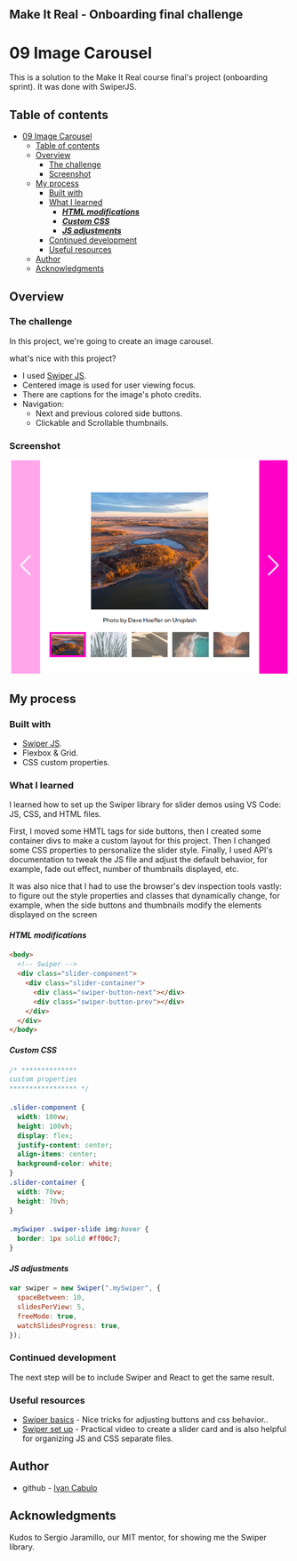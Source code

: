 ## Make It Real - Onboarding final challenge

# 09 Image Carousel

This is a solution to the Make It Real course final's project (onboarding sprint). It was done with SwiperJS.

## Table of contents

- [09 Image Carousel](#09-image-carousel)
  - [Table of contents](#table-of-contents)
  - [Overview](#overview)
    - [The challenge](#the-challenge)
    - [Screenshot](#screenshot)
  - [My process](#my-process)
    - [Built with](#built-with)
    - [What I learned](#what-i-learned)
      - [**_HTML modifications_**](#html-modifications)
      - [**_Custom CSS_**](#custom-css)
      - [**_JS adjustments_**](#js-adjustments)
    - [Continued development](#continued-development)
    - [Useful resources](#useful-resources)
  - [Author](#author)
  - [Acknowledgments](#acknowledgments)

## Overview

### The challenge

In this project, we're going to create an image carousel.

what's nice with this project?

- I used [Swiper JS](https://swiperjs.com/demos).
- Centered image is used for user viewing focus.
- There are captions for the image's photo credits.
- Navigation:
  - Next and previous colored side buttons.
  - Clickable and Scrollable thumbnails.

### Screenshot

![My first image slider with Swiper JS](./images/readme/final.png)

## My process

### Built with

- [Swiper JS](https://swiperjs.com/demos).
- Flexbox & Grid.
- CSS custom properties.

### What I learned

I learned how to set up the Swiper library for slider demos using VS Code: JS, CSS, and HTML files.

First, I moved some HMTL tags for side buttons, then I created some container divs to make a custom layout for this project. Then I changed some CSS properties to personalize the slider style. Finally, I used API's documentation to tweak the JS file and adjust the default behavior, for example, fade out effect, number of thumbnails displayed, etc.

It was also nice that I had to use the browser's dev inspection tools vastly: to figure out the style properties and classes that dynamically change, for example, when the side buttons and thumbnails modify the elements displayed on the screen

#### **_HTML modifications_**

```html
<body>
  <!-- Swiper -->
  <div class="slider-component">
    <div class="slider-container">
      <div class="swiper-button-next"></div>
      <div class="swiper-button-prev"></div>
    </div>
  </div>
</body>
```

#### **_Custom CSS_**

```css
/* **************
custom properties 
***************** */

.slider-component {
  width: 100vw;
  height: 100vh;
  display: flex;
  justify-content: center;
  align-items: center;
  background-color: white;
}
.slider-container {
  width: 70vw;
  height: 70vh;
}

.mySwiper .swiper-slide img:hover {
  border: 1px solid #ff00c7;
}
```

#### **_JS adjustments_**

```js
var swiper = new Swiper(".mySwiper", {
  spaceBetween: 10,
  slidesPerView: 5,
  freeMode: true,
  watchSlidesProgress: true,
});
```

### Continued development

The next step will be to include Swiper and React to get the same result.

### Useful resources

- [Swiper basics](https://youtu.be/bMy-mnqBtPk) - Nice tricks for adjusting buttons and css behavior..
- [Swiper set up](https://youtu.be/tOUlVIMqhcc) - Practical video to create a slider card and is also helpful for organizing JS and CSS separate files.

## Author

- github - [Ivan Cabulo](https://github.com/icabulo)

## Acknowledgments

Kudos to Sergio Jaramillo, our MIT mentor, for showing me the Swiper library.
